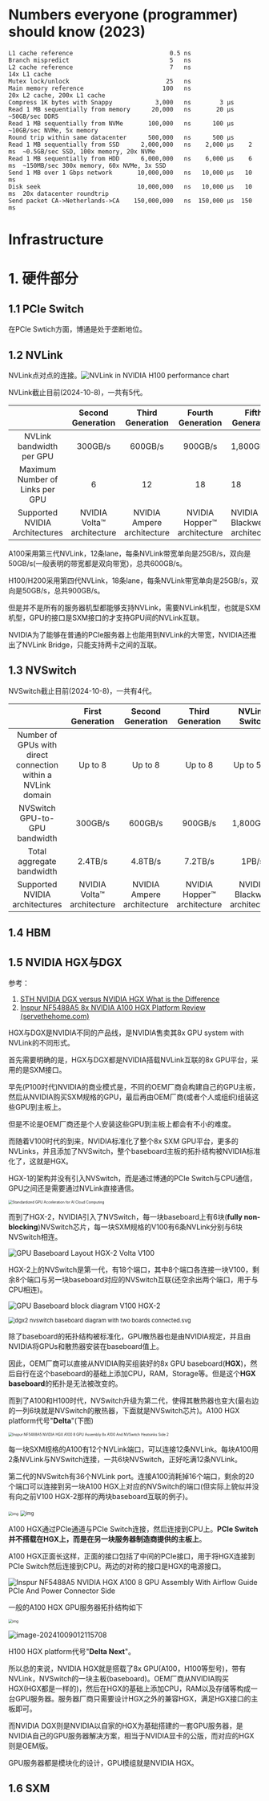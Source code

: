 

# Numbers everyone (programmer) should know (2023)

```
L1 cache reference                           0.5 ns
Branch mispredict                            5   ns
L2 cache reference                           7   ns                      14x L1 cache
Mutex lock/unlock                           25   ns
Main memory reference                      100   ns                      20x L2 cache, 200x L1 cache
Compress 1K bytes with Snappy            3,000   ns        3 µs
Read 1 MB sequentially from memory      20,000   ns       20 µs          ~50GB/sec DDR5
Read 1 MB sequentially from NVMe       100,000   ns      100 µs          ~10GB/sec NVMe, 5x memory
Round trip within same datacenter      500,000   ns      500 µs
Read 1 MB sequentially from SSD      2,000,000   ns    2,000 µs    2 ms  ~0.5GB/sec SSD, 100x memory, 20x NVMe
Read 1 MB sequentially from HDD      6,000,000   ns    6,000 µs    6 ms  ~150MB/sec 300x memory, 60x NVMe, 3x SSD
Send 1 MB over 1 Gbps network       10,000,000   ns   10,000 µs   10 ms
Disk seek                           10,000,000   ns   10,000 µs   10 ms  20x datacenter roundtrip
Send packet CA->Netherlands->CA    150,000,000   ns  150,000 µs  150 ms
```



# Infrastructure



# 1. 硬件部分

## 1.1 PCIe Switch

在PCIe Swtich方面，博通是处于垄断地位。

## 1.2 NVLink

NVLink点对点的连接。![NVLink in NVIDIA H100 performance chart](assets/hopper-grace-gtc24-charts-aggregate-bandwith-nvlink-at-scale.svg)

NVLink截止目前(2024-10-8)，一共有5代。

|                                 |     Second Generation      |      Third Generation      |      Fourth Generation      | Fifth Generation              |
| :-----------------------------: | :------------------------: | :------------------------: | :-------------------------: | ----------------------------- |
|    NVLink bandwidth per GPU     |          300GB/s           |          600GB/s           |           900GB/s           | 1,800GB/s                     |
| Maximum Number of Links per GPU |             6              |             12             |             18              | 18                            |
| Supported NVIDIA Architectures  | NVIDIA Volta™ architecture | NVIDIA Ampere architecture | NVIDIA Hopper™ architecture | NVIDIA Blackwell architecture |

A100采用第三代NVLink，12条lane，每条NVLink带宽单向是25GB/s，双向是50GB/s(一般表明的带宽都是双向带宽)，总共600GB/s。

H100/H200采用第四代NVLink，18条lane，每条NVLink带宽单向是25GB/s，双向是50GB/s，总共900GB/s。



但是并不是所有的服务器机型都能够支持NVLink，需要NVLink机型，也就是SXM机型，GPU的接口是SXM接口的才支持GPU间的NVLink互联。

NVIDIA为了能够在普通的PCIe服务器上也能用到NVLink的大带宽，NVIDIA还推出了NVLink Bridge，只能支持两卡之间的互联。

## 1.3 NVSwitch

NVSwitch截止目前(2024-10-8)，一共有4代。

|                                                              |      First Generation      |     Second Generation      |      Third Generation       |         NVLink Switch         |
| :----------------------------------------------------------: | :------------------------: | :------------------------: | :-------------------------: | :---------------------------: |
| Number of GPUs with direct connection within a NVLink domain |          Up to 8           |          Up to 8           |           Up to 8           |           Up to 576           |
|                NVSwitch GPU-to-GPU bandwidth                 |          300GB/s           |          600GB/s           |           900GB/s           |           1,800GB/s           |
|                  Total aggregate bandwidth                   |          2.4TB/s           |          4.8TB/s           |           7.2TB/s           |             1PB/s             |
|                Supported NVIDIA architectures                | NVIDIA Volta™ architecture | NVIDIA Ampere architecture | NVIDIA Hopper™ architecture | NVIDIA Blackwell architecture |



## 1.4 HBM

## 1.5 NVIDIA HGX与DGX

参考：

1. [STH NVIDIA DGX versus NVIDIA HGX What is the Difference](https://www.servethehome.com/nvidia-dgx-versus-nvidia-hgx-what-is-the-difference/)
2. [Inspur NF5488A5 8x NVIDIA A100 HGX Platform Review (servethehome.com)](https://www.servethehome.com/inspur-nf5488a5-8x-nvidia-a100-hgx-platform-review-amd-epyc/)

HGX与DGX是NVIDIA不同的产品线，是NVIDIA售卖其8x GPU system with NVLink的不同形式。

首先需要明确的是，HGX与DGX都是NVIDIA搭载NVLink互联的8x GPU平台，采用的是SXM接口。



早先(P100时代)NVIDIA的商业模式是，不同的OEM厂商会构建自己的GPU主板，然后从NVIDIA购买SXM规格的GPU，最后再由OEM厂商(或者个人或组织)组装这些GPU到主板上。

但是不论是OEM厂商还是个人安装这些GPU到主板上都会有不小的难度。



而随着V100时代的到来，NVIDIA标准化了整个8x SXM GPU平台，更多的NVLinks，并且添加了NVSwitch，整个baseboard主板的拓扑结构被NVIDIA标准化了，这就是HGX。



HGX-1的架构并没有引入NVSwitch，而是通过博通的PCIe Switch与CPU通信，GPU之间还是需要通过NVLink直接通信。

<img src="assets/data-center-hgx-volta-whitepaper-graphic-843-ud.png" alt="Standardized GPU Acceleration for AI Cloud Computing" style="zoom:50%;" />

而到了HGX-2，NVIDIA引入了NVSwitch，每一块baseboard上有6块(**fully non-blocking**)NVSwitch芯片，每一块SXM规格的V100有6条NVLink分别与6块NVSwitch相连。

![GPU Baseboard Layout HGX-2 Volta V100](assets/pasted-image-0-24.png)

HGX-2上的NVSwitch是第一代，有18个端口，其中8个端口各连接一块V100，剩余8个端口与另一块baseboard对应的NVSwitch互联(还空余出两个端口，用于与CPU相连)。

![GPU Baseboard block diagram V100 HGX-2](assets/pasted-image-0-23-625x229.png)

<img src="assets/800px-dgx2_nvswitch_baseboard_diagram_with_two_boards_connected.svg.png" alt="dgx2 nvswitch baseboard diagram with two boards connected.svg" style="zoom:80%;" />

除了baseboard的拓扑结构被标准化，GPU散热器也是由NVIDIA规定，并且由NVIDIA将GPUs和散热器安装在baseboard值上。



因此，OEM厂商可以直接从NVIDIA购买组装好的8x GPU baseboard(**HGX**)，然后自行在这个baseboard的基础上添加CPU，RAM，Storage等。但是这个**HGX baseboard**的拓扑是无法被改变的。



而到了A100和H100时代，NVSwitch升级为第二代，使得其散热器也变大(最右边的一列6块就是NVSwitch的散热器，下面就是NVSwitch芯片)。A100 HGX platform代号"**Delta**"(下图)

<img src="assets/Inspur-NF5488A5-NVIDIA-HGX-A100-8-GPU-Assembly-8x-A100-and-NVSwitch-Heatsinks-Side-2.jpg" alt="Inspur NF5488A5 NVIDIA HGX A100 8 GPU Assembly 8x A100 And NVSwitch Heatsinks Side 2" style="zoom:50%;" />

每一块SXM规格的A100有12个NVLink端口，可以连接12条NVLink。每块A100用2条NVLink与NVSwitch连接，一共6块NVSwitch，正好吃满12条NVLink。

第二代的NVSwitch有36个NVLink port。连接A100消耗掉16个端口，剩余的20个端口可以连接到另一块A100 HGX上对应的NVSwitch的端口(但实际上貌似并没有向之前V100 HGX-2那样的两块baseboard互联的例子)。



<img src="assets/kzOBzmJ0mUe4JTvOZTyLf9pWFiKdykeVbUUevjQ0F4WpWn4lKSLuAHw7sbKfE_EZyRn5hhUz-QVtJuKhAb7DSJ9DjGLkwN3l7EqMBqDKGT6oBrlOcYGCX3M5fyKA8o7ki3B_tC2H.png" alt="img" style="zoom:50%;" />

<img src="assets/1r-5p-yrS2RQh0mCXxHfwTiZ91Zks3rMuuNS8CnYcOi9nzKvyR92EG6Nr-YNvCjTupyM794SZM9xW1BuqFz-O-rnWTTGOQvKyW8m8KUmntFr-cJudPQgdHlS0RkVZTv8Blm16uuI.png" alt="img" style="zoom:67%;" />

A100 HGX通过PCIe通道与PCIe Switch连接，然后连接到CPU上。**PCIe Switch并不搭载在HGX上，而是在另一块服务器制造商提供的主板上**。

A100 HGX正面长这样，正面的接口包括了中间的PCIe接口，用于将HGX连接到PCIe Switch然后连接到CPU。两边的对称的接口是HGX的电源接口。

![Inspur NF5488A5 NVIDIA HGX A100 8 GPU Assembly With Airflow Guide PCIe And Power Connector Side](assets/Inspur-NF5488A5-NVIDIA-HGX-A100-8-GPU-Assembly-With-Airflow-Guide-PCIe-and-Power-Connector-Side.jpg)



一般的A100 HGX GPU服务器拓扑结构如下

<img src="assets/hUbNYU9WFM9lMmtvzMfegUABzDRxCCbezpa1M4-6qQSj8cwS5QK7zVcGAO5bWTkPWKhUaepQaIo8oIMa9CrtyN2dZ6l3TYU8YbGPkmMg5Gh_XT_hJqABXwVWE6D5Qh4a2hNPVXD2.png" alt="img" style="zoom:50%;" />

![image-20241009012115708](assets/image-20241009012115708.png)



H100 HGX platform代号"**Delta  Next**"。



所以总的来说，NVIDIA HGX就是搭载了8x GPU(A100，H100等型号)，带有NVLink，NVSwitch的一块主板(baseboard)。OEM厂商从NVIDIA购买HGX(HGX都是一样的)，然后在HGX的基础上添加CPU，RAM以及存储等构成一台GPU服务器。服务器厂商只需要设计HGX之外的兼容HGX，满足HGX接口的主板即可。

而NVIDIA DGX则是NVIDIA以自家的HGX为基础搭建的一套GPU服务器，是NVIDIA自己的GPU服务器解决方案，相当于NVIDIA显卡的公版，而对应的HGX则是OEM版。



GPU服务器都是模块化的设计，GPU模组就是NVIDIA HGX。







## 1.6 SXM







